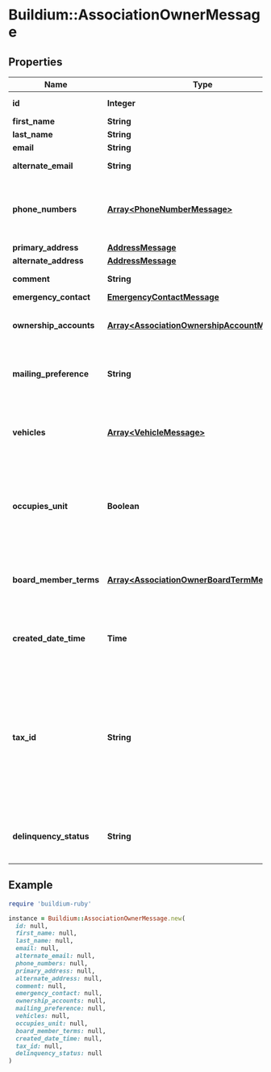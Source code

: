 # Buildium::AssociationOwnerMessage

## Properties

| Name | Type | Description | Notes |
| ---- | ---- | ----------- | ----- |
| **id** | **Integer** | Unique identifier. | [optional] |
| **first_name** | **String** | First name. | [optional] |
| **last_name** | **String** | Last name. | [optional] |
| **email** | **String** | Email. | [optional] |
| **alternate_email** | **String** | Alternate email. | [optional] |
| **phone_numbers** | [**Array&lt;PhoneNumberMessage&gt;**](PhoneNumberMessage.md) | List of phone numbers of the association user. | [optional] |
| **primary_address** | [**AddressMessage**](AddressMessage.md) |  | [optional] |
| **alternate_address** | [**AddressMessage**](AddressMessage.md) |  | [optional] |
| **comment** | **String** | General comments. | [optional] |
| **emergency_contact** | [**EmergencyContactMessage**](EmergencyContactMessage.md) |  | [optional] |
| **ownership_accounts** | [**Array&lt;AssociationOwnershipAccountMessage&gt;**](AssociationOwnershipAccountMessage.md) | List of associated ownership accounts. | [optional] |
| **mailing_preference** | **String** | Indicates the association owner&#39;s mailing preference. | [optional] |
| **vehicles** | [**Array&lt;VehicleMessage&gt;**](VehicleMessage.md) | List of vehicles associated with the association owner. | [optional] |
| **occupies_unit** | **Boolean** | Indicates if the association owner occupies a unit(s) within the association. | [optional] |
| **board_member_terms** | [**Array&lt;AssociationOwnerBoardTermMessage&gt;**](AssociationOwnerBoardTermMessage.md) | List of Board Member Terms for the given Association Owner(s) | [optional] |
| **created_date_time** | **Time** | Date and time the association owner was created. | [optional] |
| **tax_id** | **String** | Taxpayer identification number. Examples of United States identification numbers are Social Security number or a Employer Identification Number. | [optional] |
| **delinquency_status** | **String** | Indicates the delinquency status of the association owner. | [optional] |

## Example

```ruby
require 'buildium-ruby'

instance = Buildium::AssociationOwnerMessage.new(
  id: null,
  first_name: null,
  last_name: null,
  email: null,
  alternate_email: null,
  phone_numbers: null,
  primary_address: null,
  alternate_address: null,
  comment: null,
  emergency_contact: null,
  ownership_accounts: null,
  mailing_preference: null,
  vehicles: null,
  occupies_unit: null,
  board_member_terms: null,
  created_date_time: null,
  tax_id: null,
  delinquency_status: null
)
```


